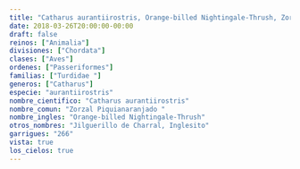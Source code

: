 ```yaml
---
title: "Catharus aurantiirostris, Orange-billed Nightingale-Thrush, Zorzal Piquianaranjado "
date: 2018-03-26T20:00:00-00:00
draft: false
reinos: ["Animalia"]
divisiones: ["Chordata"]
clases: ["Aves"]
ordenes: ["Passeriformes"]
familias: ["Turdidae "]
generos: ["Catharus"]
especie: "aurantiirostris"
nombre_cientifico: "Catharus aurantiirostris"
nombre_comun: "Zorzal Piquianaranjado "
nombre_ingles: "Orange-billed Nightingale-Thrush"
otros_nombres: "Jilguerillo de Charral, Inglesito"
garrigues: "266"
vista: true
los_cielos: true
---
```

